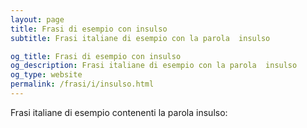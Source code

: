```yaml
---
layout: page
title: Frasi di esempio con insulso 
subtitle: Frasi italiane di esempio con la parola  insulso

og_title: Frasi di esempio con insulso 
og_description: Frasi italiane di esempio con la parola  insulso
og_type: website
permalink: /frasi/i/insulso.html
---
```


Frasi italiane di esempio contenenti la parola insulso:


